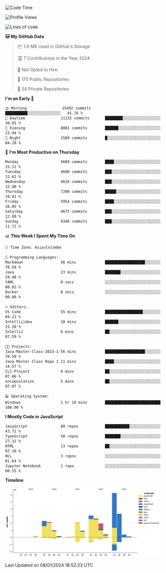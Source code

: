 
<!--START_SECTION:waka-->
![Code Time](http://img.shields.io/badge/Code%20Time-1%2C461%20hrs%2028%20mins-blue)

![Profile Views](http://img.shields.io/badge/Profile%20Views-0-blue)

![Lines of code](https://img.shields.io/badge/From%20Hello%20World%20I%27ve%20Written-27.0%20million%20lines%20of%20code-blue)

**🐱 My GitHub Data** 

> 📦 1.9 MB Used in GitHub's Storage 
 > 
> 🏆 7 Contributions in the Year 2024
 > 
> 🚫 Not Opted to Hire
 > 
> 📜 170 Public Repositories 
 > 
> 🔑 54 Private Repositories 
 > 
**I'm an Early 🐤** 

```text
🌞 Morning                15492 commits       ██████████░░░░░░░░░░░░░░░   41.76 % 
🌆 Daytime                11132 commits       ████████░░░░░░░░░░░░░░░░░   30.01 % 
🌃 Evening                8881 commits        ██████░░░░░░░░░░░░░░░░░░░   23.94 % 
🌙 Night                  1589 commits        █░░░░░░░░░░░░░░░░░░░░░░░░   04.28 % 
```
📅 **I'm Most Productive on Thursday** 

```text
Monday                   5609 commits        ████░░░░░░░░░░░░░░░░░░░░░   15.12 % 
Tuesday                  4680 commits        ███░░░░░░░░░░░░░░░░░░░░░░   12.62 % 
Wednesday                4628 commits        ███░░░░░░░░░░░░░░░░░░░░░░   12.48 % 
Thursday                 7200 commits        █████░░░░░░░░░░░░░░░░░░░░   19.41 % 
Friday                   5954 commits        ████░░░░░░░░░░░░░░░░░░░░░   16.05 % 
Saturday                 4675 commits        ███░░░░░░░░░░░░░░░░░░░░░░   12.60 % 
Sunday                   4348 commits        ███░░░░░░░░░░░░░░░░░░░░░░   11.72 % 
```


📊 **This Week I Spent My Time On** 

```text
🕑︎ Time Zone: Asia/Colombo

💬 Programming Languages: 
Markdown                 56 mins             ██████████████████░░░░░░░   70.50 % 
Java                     23 mins             ███████░░░░░░░░░░░░░░░░░░   29.48 % 
YAML                     0 secs              ░░░░░░░░░░░░░░░░░░░░░░░░░   00.02 % 
Docker                   0 secs              ░░░░░░░░░░░░░░░░░░░░░░░░░   00.00 % 

🔥 Editors: 
VS Code                  55 mins             █████████████████░░░░░░░░   69.22 % 
Intellijidea             18 mins             ██████░░░░░░░░░░░░░░░░░░░   23.20 % 
IntelliJ                 6 mins              ██░░░░░░░░░░░░░░░░░░░░░░░   07.59 % 

🐱‍💻 Projects: 
Java-Master-Class-2023-1-56 mins             ██████████████████░░░░░░░   70.50 % 
Java Master Class Repo 1 11 mins             ████░░░░░░░░░░░░░░░░░░░░░   14.57 % 
CLI-Project              6 mins              ██░░░░░░░░░░░░░░░░░░░░░░░   07.86 % 
encapsulation            5 mins              ██░░░░░░░░░░░░░░░░░░░░░░░   07.07 % 

💻 Operating System: 
Windows                  1 hr 19 mins        █████████████████████████   100.00 % 
```

**I Mostly Code in JavaScript** 

```text
JavaScript               80 repos            ███████████░░░░░░░░░░░░░░   43.72 % 
TypeScript               50 repos            ███████░░░░░░░░░░░░░░░░░░   27.32 % 
HTML                     13 repos            ██░░░░░░░░░░░░░░░░░░░░░░░   07.10 % 
HCL                      3 repos             ░░░░░░░░░░░░░░░░░░░░░░░░░   01.64 % 
Jupyter Notebook         1 repo              ░░░░░░░░░░░░░░░░░░░░░░░░░   00.55 % 
```



**Timeline**

![Lines of Code chart](https://raw.githubusercontent.com/ccweerasinghe1994/ccweerasinghe1994/master/assets/bar_graph.png)


 Last Updated on 08/01/2024 18:52:23 UTC
<!--END_SECTION:waka-->

